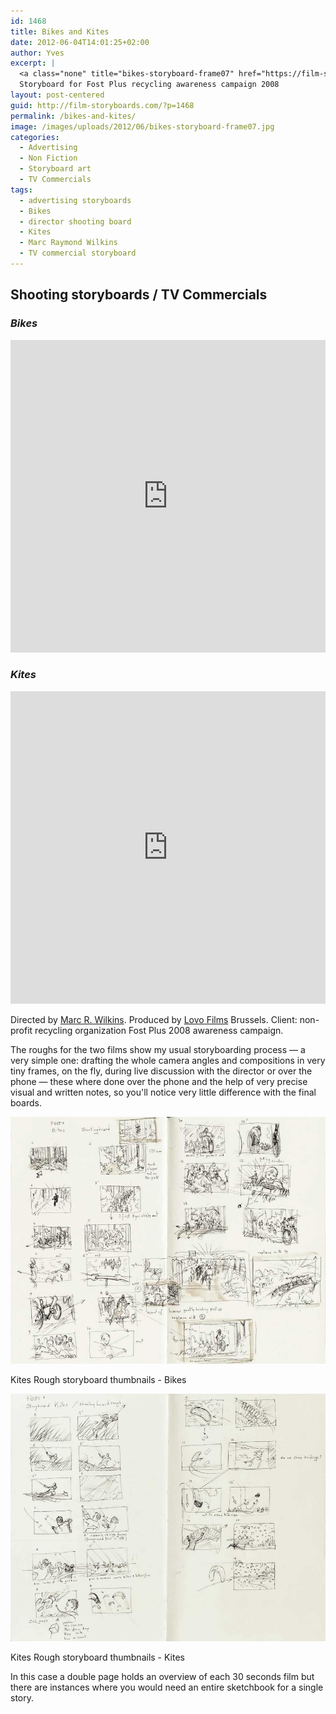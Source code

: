 ```yaml
---
id: 1468
title: Bikes and Kites
date: 2012-06-04T14:01:25+02:00
author: Yves
excerpt: |
  <a class="none" title="bikes-storyboard-frame07" href="https://film-storyboards.com/bikes-and-kites/" rel=""><img class="G4" title="bikes-storyboard-frame07" src="https://film-storyboards.com/images/uploads/2012/06/bikes-storyboard-frame07.jpg" alt="Bikes storyboard" /></a>
  Storyboard for Fost Plus recycling awareness campaign 2008
layout: post-centered
guid: http://film-storyboards.com/?p=1468
permalink: /bikes-and-kites/
image: /images/uploads/2012/06/bikes-storyboard-frame07.jpg
categories:
  - Advertising
  - Non Fiction
  - Storyboard art
  - TV Commercials
tags:
  - advertising storyboards
  - Bikes
  - director shooting board
  - Kites
  - Marc Raymond Wilkins
  - TV commercial storyboard
---
```

## Shooting storyboards / TV Commercials

### _Bikes_

<iframe src="https://e.issuu.com/anonymous-embed.html?u=alternatyves&d=storyboard_bikes" style="border:none;width:100%;height:500px;" allowfullscreen></iframe>


### _Kites_

<iframe src="https://e.issuu.com/anonymous-embed.html?u=alternatyves&d=kites" style="border:none;width:100%;height:500px;" allowfullscreen></iframe>


Directed by [Marc R. Wilkins](http://marcwilkins.com/). Produced by [Lovo Films](http://www.lovo.be/) Brussels. Client: non-profit recycling organization Fost Plus 2008 awareness campaign.


The roughs for the two films show my usual storyboarding process — a very simple one: drafting the whole camera angles and compositions in very tiny frames, on the fly, during live discussion with the director or over the phone — these where done over the phone and the help of very precise visual and written notes, so you'll notice very little difference with the final boards.


![Rough storyboard thumbnails - Bikes](/images/uploads/2012/06/Bikes_Rough-storyboard-thumbnails.jpg)
<figcaption>Kites Rough storyboard thumbnails - Bikes</figcaption>

![Rough storyboard thumbnails - Kites](/images/uploads/2012/06/Kites_Rough-storyboard-thumbnails.jpg)
<figcaption>Kites Rough storyboard thumbnails - Kites</figcaption>


In this case a double page holds an overview of each 30 seconds film but there are instances where you would need an entire sketchbook for a single story.
